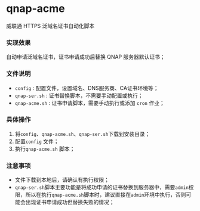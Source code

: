 # qnap-acme

威联通 HTTPS 泛域名证书自动化脚本

### 实现效果

自动申请泛域名证书，证书申请成功后替换 QNAP 服务器默认证书；

### 文件说明

- `config` : 配置文件，设置域名、DNS服务商、CA证书环境等；
- `qnap-ser.sh` : 证书替换脚本，不需要手动配置或执行；
- `qnap-acme.sh` : 证书申请脚本，需要手动执行或添加 `cron` 作业；

### 具体操作

1. 将`config`、`qnap-acme.sh`、`qnap-ser.sh`下载到安装目录；
2. 配置`config` 文件；
3. 执行`qnap-acme.sh` 脚本；

### 注意事项

- 文件下载到本地后，请确认有执行权限；
- `qnap-ser.sh`脚本主要功能是将成功申请的证书替换到服务器中，需要`admin`权限，所以在执行`qnap-acme.sh`脚本时，建议直接在`admin`环境中执行，否则可能会出现证书申请成功但替换失败的情况；
